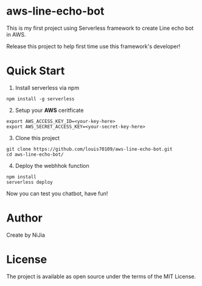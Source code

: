 # aws-line-echo-bot

This is my first project using Serverless framework to create Line echo bot in AWS.

Release this project to help first time use this framework's developer!

# Quick Start

1. Install serverless via npm

```bash=
npm install -g serverless
```

2. Setup your **AWS** ceritficate

```bash=
export AWS_ACCESS_KEY_ID=<your-key-here>
export AWS_SECRET_ACCESS_KEY=<your-secret-key-here>
```

3. Clone this project

```bash=
git clone https://github.com/louis70109/aws-line-echo-bot.git
cd aws-line-echo-bot/
```

4. Deploy the webhhok function

```bash=
npm install
serverless deploy
```

Now you can test you chatbot, have fun!

# Author

Create by NiJia

# License

The project is available as open source under the terms of the MIT License.
